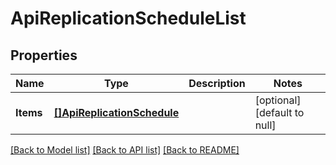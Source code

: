 # ApiReplicationScheduleList

## Properties
Name | Type | Description | Notes
------------ | ------------- | ------------- | -------------
**Items** | [**[]ApiReplicationSchedule**](ApiReplicationSchedule.md) |  | [optional] [default to null]

[[Back to Model list]](../README.md#documentation-for-models) [[Back to API list]](../README.md#documentation-for-api-endpoints) [[Back to README]](../README.md)


